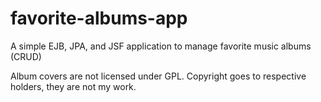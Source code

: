 # favorite-albums-app
A simple EJB, JPA, and JSF application to manage favorite music albums (CRUD)

Album covers are not licensed under GPL. Copyright goes to respective holders, they are not my work.
